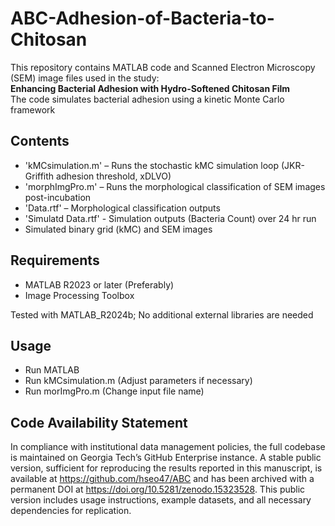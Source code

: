# ABC-Adhesion-of-Bacteria-to-Chitosan

This repository contains MATLAB code and Scanned Electron Microscopy (SEM) image files used in the study:  
**Enhancing Bacterial Adhesion with Hydro-Softened Chitosan Film**  
The code simulates bacterial adhesion using a kinetic Monte Carlo framework

## Contents

- 'kMCsimulation.m' – Runs the stochastic kMC simulation loop (JKR-Griffith adhesion threshold, xDLVO)
- 'morphImgPro.m' – Runs the morphological classification of SEM images post-incubation
- 'Data.rtf' – Morphological classification outputs
- 'Simulatd Data.rtf' - Simulation outputs (Bacteria Count) over 24 hr run
- Simulated binary grid (kMC) and SEM images

## Requirements

- MATLAB R2023 or later (Preferably)
- Image Processing Toolbox

Tested with MATLAB_R2024b; No additional external libraries are needed

## Usage 

- Run MATLAB
- Run kMCsimulation.m (Adjust parameters if necessary)
- Run morImgPro.m (Change input file name)

## Code Availability Statement 

In compliance with institutional data management policies, the full codebase is maintained on Georgia Tech’s GitHub Enterprise instance. A stable public version, sufficient for reproducing the results reported in this manuscript, is available at https://github.com/hseo47/ABC and has been archived with a permanent DOI at https://doi.org/10.5281/zenodo.15323528. This public version includes usage instructions, example datasets, and all necessary dependencies for replication.
